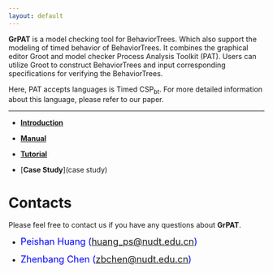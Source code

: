 ```yaml
---
layout: default
---
```

   
**GrPAT** is a model checking tool for BehaviorTrees. Which also support the modeling of timed behavior of BehaviorTrees. 
It combines the graphical editor Groot and model checker Process Analysis Toolkit (PAT).
Users can utilize Groot to construct BehaviorTrees and input corresponding specifications for verifying the BehaviorTrees.

Here, PAT accepts  languages is Timed CSP<sub>bt</sub>.  For more detailed information about this language, please refer to our paper.
* * *

*   [**Introduction**](introduction)

*   [**Manual**](manual)

*   [**Tutorial**](tutorial)

*   [**Case Study**](case study)





# [](#header-1)**Contacts**

Please feel free to contact us if you have any questions about **GrPAT**.

*   <font color="#0000FF" size="4">Peishan Huang (huang_ps@nudt.edu.cn)</font>

*   <font color="#0000FF" size="4"> Zhenbang Chen (zbchen@nudt.edu.cn)</font>
